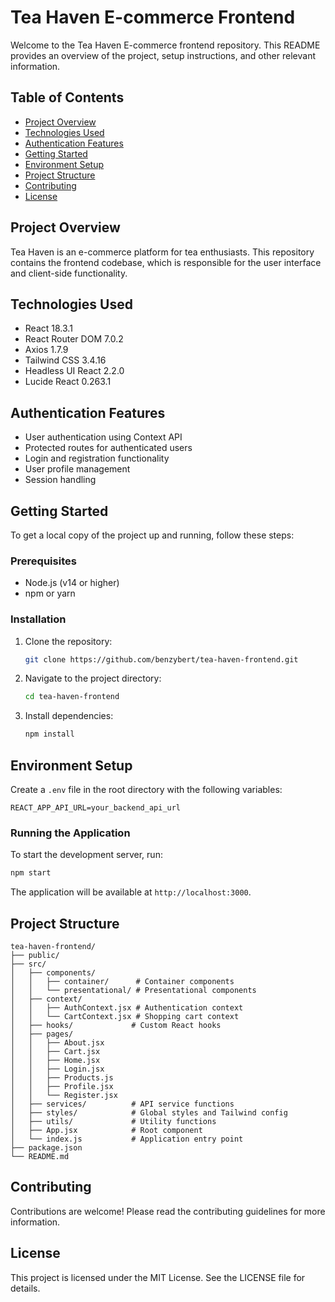 # Tea Haven E-commerce Frontend

Welcome to the Tea Haven E-commerce frontend repository. This README provides an overview of the project, setup instructions, and other relevant information.

## Table of Contents

- [Project Overview](#project-overview)
- [Technologies Used](#technologies-used)
- [Authentication Features](#authentication-features)
- [Getting Started](#getting-started)
- [Environment Setup](#environment-setup)
- [Project Structure](#project-structure)
- [Contributing](#contributing)
- [License](#license)

## Project Overview

Tea Haven is an e-commerce platform for tea enthusiasts. This repository contains the frontend codebase, which is responsible for the user interface and client-side functionality.

## Technologies Used
- React 18.3.1
- React Router DOM 7.0.2
- Axios 1.7.9
- Tailwind CSS 3.4.16
- Headless UI React 2.2.0
- Lucide React 0.263.1

## Authentication Features

- User authentication using Context API
- Protected routes for authenticated users
- Login and registration functionality
- User profile management
- Session handling

## Getting Started

To get a local copy of the project up and running, follow these steps:

### Prerequisites

- Node.js (v14 or higher)
- npm or yarn

### Installation

1. Clone the repository:
    ```sh
    git clone https://github.com/benzybert/tea-haven-frontend.git
    ```
2. Navigate to the project directory:
    ```sh
    cd tea-haven-frontend
    ```
3. Install dependencies:
    ```sh
    npm install
    ```

## Environment Setup

Create a `.env` file in the root directory with the following variables:

```env
REACT_APP_API_URL=your_backend_api_url
```

### Running the Application

To start the development server, run:
```sh
npm start
```

The application will be available at `http://localhost:3000`.

## Project Structure

```
tea-haven-frontend/
├── public/
├── src/
│   ├── components/
│   │   ├── container/      # Container components
│   │   └── presentational/ # Presentational components
│   ├── context/
│   │   ├── AuthContext.jsx # Authentication context
│   │   └── CartContext.jsx # Shopping cart context
│   ├── hooks/             # Custom React hooks
│   ├── pages/
│   │   ├── About.jsx
│   │   ├── Cart.jsx
│   │   ├── Home.jsx
│   │   ├── Login.jsx
│   │   ├── Products.js
│   │   ├── Profile.jsx
│   │   └── Register.jsx
│   ├── services/          # API service functions
│   ├── styles/            # Global styles and Tailwind config
│   ├── utils/             # Utility functions
│   ├── App.jsx            # Root component
│   └── index.js           # Application entry point
├── package.json
└── README.md
```

## Contributing

Contributions are welcome! Please read the contributing guidelines for more information.

## License

This project is licensed under the MIT License. See the LICENSE file for details.